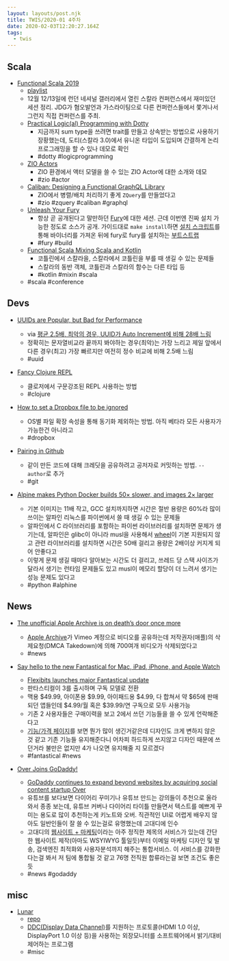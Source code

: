 ```yaml
---
layout: layouts/post.njk
title: TWIS/2020-01 4주차
date: 2020-02-03T12:20:27.164Z
tags:
  - twis
---
```



## Scala
- [Functional Scala 2019](https://www.functionalscala.com/)
	- [playlist](https://www.youtube.com/playlist?list=PLjtl9Y7VJMWtZz3g0LjMhO54_KBL8Tfwl)
	- 12월 12/13일에 런던 네셔널 갤러리에서 열린 스칼라 컨퍼런스에서 재미있던 세션 정리. JDG가 혐오발언과 가스라이팅으로 다른 컨퍼런스들에서 쫓겨나서그런지 직접 컨퍼런스를 주최.
	- [Practical Logic(al) Programming with Dotty](https://www.youtube.com/watch?v=gEmDyJmwx8Y)
		- 지금까지 sum type을 쓰려면 trait를 만들고 상속받는 방법으로 사용하기 장황했는데, 도티(스칼라 3.0)에서 유니온 타입이 도입되며 간결하게 논리 프로그래밍을 할 수 있나 데모로 확인
		- #dotty #logicprogramming
	- [ZIO Actors](https://www.youtube.com/watch?v=RVdHr-YXc-M)
		- ZIO 환경에서 액터 모델을 쓸 수 있는 ZIO Actor에 대한 소개와 데모
		- #zio #actor
	- [Caliban: Designing a Functional GraphQL Library](https://www.youtube.com/watch?v=OC8PbviYUlQ)
		- ZIO에서 병렬/배치 처리하기 좋게 `ZQuery`를 만들었다고
		- #zio #zquery #caliban #graphql
	- [Unleash Your Fury](https://www.youtube.com/watch?v=PHjAKgdUMWI)
		- 항상 곧 공개된다고 말만하던 [Fury](https://github.com/propensive/fury)에 대한 세션. 근데 이번엔 진짜 설치 가능한 정도로 소스가 공개. 가이드대로 `make install`하면 [설치 스크립트](http://downloads.furore.dev/fury-0.7.14.sh)를 통해 바이너리를 가져온 뒤에 fury로 fury를 설치하는 [부트스트랩](https://en.wikipedia.org/wiki/Bootstrapping_(compilers))
		- #fury #build
	- [Functional Scala Mixing Scala and Kotlin](https://www.youtube.com/watch?v=oE78t4k-JjQ)
		- 코틀린에서 스칼라을, 스칼라에서 코틀린을 부를 때 생길 수 있는 문제들
		- 스칼라의 동반 객체, 코틀린과 스칼라의 함수는 다른 타입 등
		- #kotlin #mixin #scala
  - #scala #conference


## Devs
- [UUIDs are Popular, but Bad for Performance](https://www.percona.com/blog/2019/11/22/uuids-are-popular-but-bad-for-performance-lets-discuss/)
	- via [평균 2.5배, 최악의 경우, UUID가 Auto Increment에 비해 28배 느림](https://twitter.com/theluno/status/1222524807813582848)
	- 정확히는 문자열비교라 끝까지 봐야하는 경우(최악)는 가장 느리고 제일 앞에서 다른 경우(최고) 가장 빠르지만 여전히 정수 비교에 비해 2.5배 느림
	- #uuid

- [Fancy Clojure REPL](https://asciinema.org/a/296507)
	- 클로저에서 구문강조된 REPL 사용하는 방법
	- #clojure

- [How to set a Dropbox file to be ignored](https://help.dropbox.com/files-folders/restore-delete/ignored-files)
	- OS별 파일 확장 속성을 통해 동기화 제외하는 방법. 아직 베타라 모든 사용자가 가능한건 아니라고
	- #dropbox

- [Pairing in Github](https://www.sicpers.info/2020/01/pairing-in-github/)
	- 같이 만든 코드에 대해 크레딧을 공유하려고 공저자로 커밋하는 방법. `--author`로 추가
	- #git

- [Alpine makes Python Docker builds 50× slower, and images 2× larger](https://pythonspeed.com/articles/alpine-docker-python/)
	- 기본 이미지는 11배 작고, GCC 설치까지하면 시간은 절반 용량은 60%라 많이 쓰이는 알파인 리눅스를 파이썬에서 쓸 때 생길 수 있는 문제들
	- 알파인에서 C 라이브러리를 포함하는 파이썬 라이브러리를 설치하면 문제가 생기는데, 알파인은 glibc이 아니라 musl을 사용해서 [wheel](https://pythonwheels.com/)이 기본 지원되지 않고 관련 라이브러리를 설치하면 시간은 50배 걸리고 용량은 2배이상 커지게 되어 안좋다고
	- 이렇게 문제 생길 때마다 알아보는 시간도 더 걸리고, 쓰레드 당 스택 사이즈가 달라서 생기는 런타임 문제들도 있고 musl이 메모리 할당이 더 느려서 생기는 성능 문제도 있다고
	- #python #alphine


## News
- [The unofficial Apple Archive is on death’s door once more](https://www.theverge.com/2020/1/26/21082832/apple-archive-dmca-takedown-sam-gold)
	- [Apple Archive](https://www.applearchive.org)가 Vimeo 계정으로 비디오를 공유하는데 저작권자(애플)의 삭제요청(DMCA Takedown)에 의해 700여개 비디오가 삭제되었다고
	- #news

- [Say hello to the new Fantastical for Mac, iPad, iPhone, and Apple Watch](https://flexibits.com/blog/2020/01/say-hello-to-the-new-fantastical-for-mac-ipad-iphone-and-apple-watch)
	- [Flexibits launches major Fantastical update](https://techcrunch.com/2020/01/29/flexibits-launches-major-fantastical-update/)
	- 판타스티컬이 3를 출시하며 구독 모델로 전환
	- 맥용 $49.99, 아이폰용 $9.99, 아이패드용 $4.99, 다 합쳐서 약 $65에 판매되던 앱들인데 $4.99/월 혹은 $39.99/연 구독으로 모두 사용가능
	- 기존 2 사용자들은 구매이력을 보고 2에서 쓰던 기능들을 쓸 수 있게 언락해준다고
	- [기능/가격 페이지](https://flexibits.com/fantastical/pricing)를 보면 뭔가 많이 생긴거같은데 디자인도 크게 변하지 않은 것 같고 기존 기능들 유지해준다니 어차피 하드하게 쓰지않고 디자인 때문에 쓰던거라 불만은 없지만 4가 나오면 유지해줄 지 모르겠다
	- #fantastical #news

- [Over Joins GoDaddy!](https://www.madewithover.com/blog/over-joins-godaddy)
	- [GoDaddy continues to expand beyond websites by acquiring social content startup Over](https://techcrunch.com/2020/01/29/godaddy-acquires-over/)
	- 유튜브를 보다보면 다이어리 꾸미기나 유튜브 만드는 강의들이 추천으로 올라와서 종종 보는데, 유튜브 커버나 다이어리 타이틀 만들면서 텍스트를 예쁘게 꾸미는 용도로 많이 추천하는게 키노트와 오버. 직관적인 UI로 어렵게 배우지 않아도 일반인들이 잘 쓸 수 있는걸로 유명했는데 고대디에 인수
	- 고대디의 [웹사이트 + 마케팅](https://kr.godaddy.com/websites-marketing)이라는 아주 정직한 제목의 서비스가 있는데 간단한 웹사이트 제작(아마도 WSYIWYG 툴일듯)부터 이메일 마케팅 디자인 및 발송, 검색엔진 최적화와 사용자분석까지 해주는 통합서비스. 이 서비스를 강화한다는걸 봐서 저 팀에 통합될 것 같고 76명 전직원 합류라는걸 보면 조건도 좋은듯
	- #news #godaddy


## misc
- [Lunar](https://lunar.fyi/)
	- [repo](https://github.com/alin23/Lunar)
	- [DDC(Display Data Channel)](https://en.wikipedia.org/wiki/Display_Data_Channel)를 지원하는 프로토콜(HDMI 1.0 이상, DisplayPort 1.0 이상 등)을 사용하는 외장모니터를 소프트웨어에서 밝기/대비 제어하는 프로그램
	- #misc
